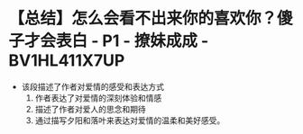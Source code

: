 # 【总结】怎么会看不出来你的喜欢你？傻子才会表白 - P1 - 撩妹成成 - BV1HL411X7UP

-   该段描述了作者对爱情的感受和表达方式
    1.  作者表达了对爱情的深刻体验和情感
    2.  描述了作者对爱人的思念和期待
    3.  通过描写夕阳和落叶来表达对爱情的温柔和美好感受。